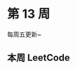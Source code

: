 # 第 13 周 <Badge text="已发布" type="tip"/>

每周五更新~



## 本周 LeetCode


<SolutionItem :dataSource="[
  {
    title: '0985 查询后的偶数和',
    imgUrl: 'https://w3fun-1253290453.cos.ap-chengdu.myqcloud.com/cattle/solution/easy/0985-sum-of-even-numbers-after-queries.png',
    link: '/solution/easy/0985-sum-of-even-numbers-after-queries.html'
  },
  {
    title: '0989 数组形式的整数加法',
    imgUrl: 'https://w3fun-1253290453.cos.ap-chengdu.myqcloud.com/cattle/solution/easy/0989-add-to-array-form-of-integer.png',
    link: '/solution/easy/0989-add-to-array-form-of-integer.html'
  },
  {
    title: '0999 车的可用捕获量',
    imgUrl: 'https://w3fun-1253290453.cos.ap-chengdu.myqcloud.com/cattle/solution/easy/0999-available-captures-for-rook.png',
    link: '/solution/easy/0999-available-captures-for-rook.html'
  },
  {
    title: '1002 查找常用字符',
    imgUrl: 'https://w3fun-1253290453.cos.ap-chengdu.myqcloud.com/cattle/solution/easy/1002-find-common-characters.png',
    link: '/solution/easy/1002-find-common-characters.html'
  },
  {
    title: '1010 总持续时间可被 60 整除的歌曲',
    imgUrl: 'https://w3fun-1253290453.cos.ap-chengdu.myqcloud.com/cattle/solution/easy/1010-pairs-of-songs-with-total-durations-divisible-by-60.png',
    link: '/solution/easy/1010-pairs-of-songs-with-total-durations-divisible-by-60.html'
  },
  {
    title: '1013 将数组分成和相等的三个部分',
    imgUrl: 'https://w3fun-1253290453.cos.ap-chengdu.myqcloud.com/cattle/solution/easy/1013-partition-array-into-three-parts-with-equal-sum.png',
    link: '/solution/easy/1013-partition-array-into-three-parts-with-equal-sum.html'
  },
  {
    title: '1018 可被 5 整除的二进制前缀',
    imgUrl: 'https://w3fun-1253290453.cos.ap-chengdu.myqcloud.com/cattle/solution/easy/1018-binary-prefix-divisible-by-5.png',
    link: '/solution/easy/1018-binary-prefix-divisible-by-5.html'
  }
]" />


